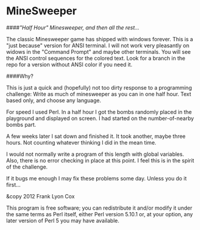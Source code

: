 MineSweeper
===========
                                                                           
####_"Half Hour" Minesweeper, and then all the rest..._
                                                                           
The classic Minesweeper game has shipped with windows forever. This is a 
"just because" version for ANSI terminal. I will not work very pleasantly
on widows in the "Command Prompt" and maybe other terminals. You will see 
the ANSI control sequences for the colored text. Look for a branch in the 
repo for a version without ANSI color if you need it.
                                                                           
####Why?
                                                                           
This is just a quick and (hopefully) not too dirty response to a 
programming challenge: Write as much of minesweeper as you can in one
half hour. Text based only, and choose any language.
                                                                          
For speed I used Perl. In a half hour I got the bombs randomly 
placed in the playground and displayed on screen. I had started on the
number-of-nearby bombs part.
                                                                          
A few weeks later I sat down and finished it. It took another, maybe three 
hours. Not counting whatever thinking I did in the mean time.

I would not normally write a program of this length with global variables.
Also, there is no error checking in place at this point. I feel this is
in the spirit of the challenge. 
                                                                          
If it bugs me enough I may fix these problems some day. Unless you
do it first...
                                                                       
&copy 2012 Frank Lyon Cox

This program is free software; you can redistribute it and/or modify it
under the same terms as Perl itself, either Perl version 5.10.1 or, at 
your option, any later version of Perl 5 you may have available.









